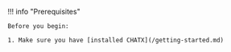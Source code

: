 !!! info "Prerequisites"

    Before you begin:
    
    1. Make sure you have [installed CHATX](/getting-started.md)